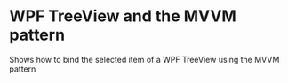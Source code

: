 WPF TreeView and the MVVM pattern
=================================

Shows how to bind the selected item of a WPF TreeView using the MVVM pattern
